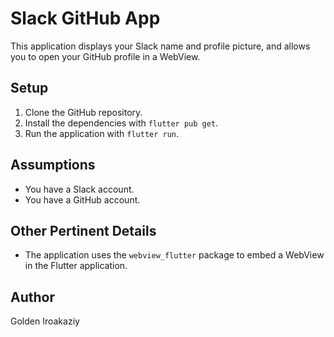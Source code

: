 

# Slack GitHub App

This application displays your Slack name and profile picture, and allows you to open your GitHub profile in a WebView.

## Setup

1. Clone the GitHub repository.
2. Install the dependencies with `flutter pub get`.
3. Run the application with `flutter run`.

## Assumptions

* You have a Slack account.
* You have a GitHub account.

## Other Pertinent Details

* The application uses the `webview_flutter` package to embed a WebView in the Flutter application.


## Author

Golden Iroakaziy


